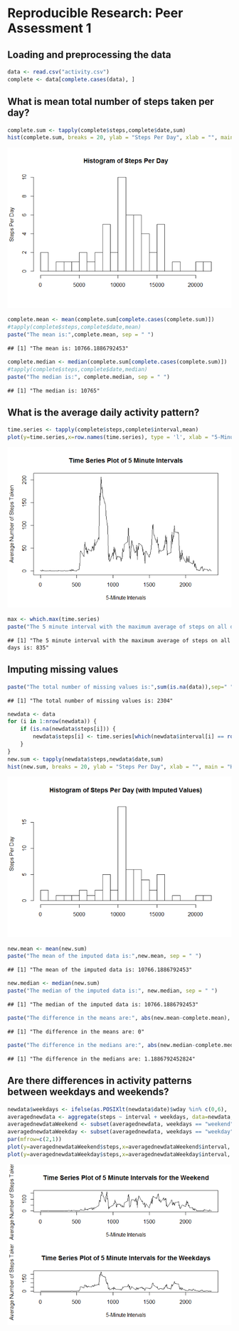 # Reproducible Research: Peer Assessment 1


## Loading and preprocessing the data


```r
data <- read.csv("activity.csv")
complete <- data[complete.cases(data), ]
```



## What is mean total number of steps taken per day?


```r
complete.sum <- tapply(complete$steps,complete$date,sum)
hist(complete.sum, breaks = 20, ylab = "Steps Per Day", xlab = "", main = "Histogram of Steps Per Day")
```

![](PA1_template_files/figure-html/unnamed-chunk-2-1.png) 

```r
complete.mean <- mean(complete.sum[complete.cases(complete.sum)])  
#tapply(complete$steps,complete$date,mean)
paste("The mean is:",complete.mean, sep = " ")
```

```
## [1] "The mean is: 10766.1886792453"
```

```r
complete.median <- median(complete.sum[complete.cases(complete.sum)])
#tapply(complete$steps,complete$date,median)
paste("The median is:", complete.median, sep = " ")
```

```
## [1] "The median is: 10765"
```


## What is the average daily activity pattern?


```r
time.series <- tapply(complete$steps,complete$interval,mean)
plot(y=time.series,x=row.names(time.series), type = 'l', xlab = "5-Minute Intervals", ylab ="Average Number of Steps Taken", main ="Time Series Plot of 5 Minute Intervals")
```

![](PA1_template_files/figure-html/unnamed-chunk-3-1.png) 

```r
max <- which.max(time.series)
paste("The 5 minute interval with the maximum average of steps on all days is:", names(max), sep = " ")
```

```
## [1] "The 5 minute interval with the maximum average of steps on all days is: 835"
```


## Imputing missing values


```r
paste("The total number of missing values is:",sum(is.na(data)),sep=" ")
```

```
## [1] "The total number of missing values is: 2304"
```

```r
newdata <- data
for (i in 1:nrow(newdata)) {
    if (is.na(newdata$steps[i])) {
        newdata$steps[i] <- time.series[which(newdata$interval[i] == row.names(time.series))]
    }
}
new.sum <- tapply(newdata$steps,newdata$date,sum)
hist(new.sum, breaks = 20, ylab = "Steps Per Day", xlab = "", main = "Histogram of Steps Per Day (with Imputed Values)")
```

![](PA1_template_files/figure-html/unnamed-chunk-4-1.png) 

```r
new.mean <- mean(new.sum)
paste("The mean of the imputed data is:",new.mean, sep = " ")
```

```
## [1] "The mean of the imputed data is: 10766.1886792453"
```

```r
new.median <- median(new.sum)
paste("The median of the imputed data is:", new.median, sep = " ")
```

```
## [1] "The median of the imputed data is: 10766.1886792453"
```

```r
paste("The difference in the means are:", abs(new.mean-complete.mean), sep = " ")
```

```
## [1] "The difference in the means are: 0"
```

```r
paste("The difference in the medians are:", abs(new.median-complete.median), sep = " ")
```

```
## [1] "The difference in the medians are: 1.1886792452824"
```

## Are there differences in activity patterns between weekdays and weekends?


```r
newdata$weekdays <- ifelse(as.POSIXlt(newdata$date)$wday %in% c(0,6), 'weekend', 'weekday')
averagednewdata <- aggregate(steps ~ interval + weekdays, data=newdata, mean)
averagednewdataWeekend <- subset(averagednewdata, weekdays == "weekend")
averagednewdataWeekday <- subset(averagednewdata, weekdays == "weekday")
par(mfrow=c(2,1))
plot(y=averagednewdataWeekend$steps,x=averagednewdataWeekend$interval, type = 'l', xlab = "5-Minute Intervals", ylab ="Average Number of Steps Taken", main ="Time Series Plot of 5 Minute Intervals for the Weekend")
plot(y=averagednewdataWeekday$steps,x=averagednewdataWeekday$interval, type = 'l', xlab = "5-Minute Intervals", ylab ="Average Number of Steps Taken", main ="Time Series Plot of 5 Minute Intervals for the Weekdays")
```

![](PA1_template_files/figure-html/unnamed-chunk-5-1.png) 
